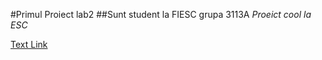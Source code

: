 #Primul Proiect lab2
 ##Sunt student la FIESC grupa 3113A 
 *Proeict cool la ESC*

[Text Link](https://preview.redd.it/zarakitty-kenpachi-v0-s3jylm101njd1.jpeg?width=640&crop=smart&auto=webp&s=c28dedb349c25ac3c9ef944e809cada90f5d050a.jpg)
